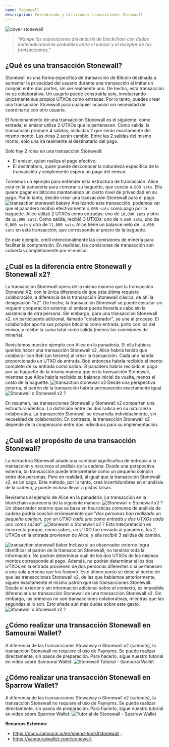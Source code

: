 ```yaml
---
name: Stonewall
description: Entendiendo y utilizando transacciones Stonewall
---
```

![cover stonewall](assets/cover.jpeg)

> *"Rompe las suposiciones del análisis de blockchain con dudas matemáticamente probables entre el emisor y el receptor de tus transacciones."*

## ¿Qué es una transacción Stonewall?
Stonewall es una forma específica de transacción de Bitcoin destinada a aumentar la privacidad del usuario durante una transacción al imitar un coinjoin entre dos partes, sin ser realmente uno. De hecho, esta transacción no es colaborativa. Un usuario puede construirla solo, involucrando únicamente sus propios UTXOs como entradas. Por lo tanto, puedes crear una transacción Stonewall para cualquier ocasión sin necesidad de coordinarte con otro usuario.

El funcionamiento de una transacción Stonewall es el siguiente: como entrada, el emisor utiliza 2 UTXOs que le pertenecen. Como salida, la transacción produce 4 salidas, incluidas 2 que serán exactamente del mismo monto. Las otras 2 serán cambio. Entre las 2 salidas del mismo monto, solo una irá realmente al destinatario del pago.

Solo hay 2 roles en una transacción Stonewall:
- El emisor, quien realiza el pago efectivo;
- El destinatario, quien puede desconocer la naturaleza específica de la transacción y simplemente espera un pago del emisor.

Tomemos un ejemplo para entender esta estructura de transacción. Alice está en la panadería para comprar su baguette, que cuesta `4,000 sats`. Ella quiere pagar en bitcoins manteniendo un cierto nivel de privacidad en su pago. Por lo tanto, decide crear una transacción Stonewall para el pago.
![transaction stonewall bakery](assets/es/1.png)
Analizando esta transacción, podemos ver que el panadero recibió efectivamente `4,000 sats` como pago por la baguette. Alice utilizó 2 UTXOs como entradas: uno de `10,000 sats` y otro de `15,000 sats`. Como salida, recibió 3 UTXOs: uno de `4,000 sats`, uno de `6,000 sats` y otro de `11,000 sats`. Alice tiene un balance neto de `-4,000 sats` en esta transacción, que corresponde al precio de la baguette.

En este ejemplo, omití intencionalmente las comisiones de minería para facilitar la comprensión. En realidad, las comisiones de transacción son cubiertas completamente por el emisor.

## ¿Cuál es la diferencia entre Stonewall y Stonewall x2?
La transacción Stonewall opera de la misma manera que la transacción StonewallX2, con la única diferencia de que esta última requiere colaboración, a diferencia de la transacción Stonewall clásica, de ahí la designación "x2". De hecho, la transacción Stonewall se puede ejecutar sin requerir cooperación externa: el emisor puede llevarla a cabo sin la asistencia de otra persona. Sin embargo, para una transacción Stonewall x2, un participante adicional, llamado "colaborador", se une al proceso. El colaborador aporta sus propios bitcoins como entrada, junto con los del emisor, y recibe la suma total como salida (menos las comisiones de minería).

Revisitemos nuestro ejemplo con Alice en la panadería. Si ella hubiera querido hacer una transacción Stonewall x2, Alice habría tenido que colaborar con Bob (un tercero) al crear la transacción. Cada uno habría proporcionado un UTXO de entrada. Bob entonces habría recibido el monto completo de su entrada como salida. El panadero habría recibido el pago por su baguette de la misma manera que en la transacción Stonewall, mientras que Alice habría recibido su balance inicial de vuelta, menos el costo de la baguette.
![transaction stonewall x2](assets/es/2.png)
Desde una perspectiva externa, el patrón de la transacción habría permanecido exactamente igual.
![Stonewall o Stonewall x2 ?](assets/es/3.png)

En resumen, las transacciones Stonewall y Stonewall x2 comparten una estructura idéntica. La distinción entre las dos radica en su naturaleza colaborativa. La transacción Stonewall se desarrolla individualmente, sin necesidad de colaboración. En contraste, la transacción Stonewall x2 depende de la cooperación entre dos individuos para su implementación.

## ¿Cuál es el propósito de una transacción Stonewall?
La estructura Stonewall añade una cantidad significativa de entropía a la transacción y oscurece el análisis de la cadena. Desde una perspectiva externa, tal transacción puede interpretarse como un pequeño coinjoin entre dos personas. Pero en realidad, al igual que la transacción Stonewall x2, es un pago. Este método, por lo tanto, crea incertidumbres en el análisis de la cadena, y puede incluso llevar a pistas falsas.

Revisemos el ejemplo de Alice en la panadería. La transacción en la blockchain aparecería de la siguiente manera:
![Stonewall o Stonewall x2 ?](assets/es/4.png)
Un observador externo que se base en heurísticas comunes de análisis de cadena podría concluir erróneamente que "*dos personas han realizado un pequeño coinjoin, con un UTXO cada uno como entrada y dos UTXOs cada uno como salida*".
![Stonewall o Stonewall x2 ?](assets/es/5.png)
Esta interpretación es incorrecta porque, como sabes, un UTXO fue enviado al panadero, los 2 UTXOs en la entrada provienen de Alice, y ella recibió 3 salidas de cambio.

![transaction stonewall baker](assets/es/1.png)
Incluso si un observador externo logra identificar el patrón de la transacción Stonewall, no tendrán toda la información. No podrán determinar cuál de los dos UTXOs de los mismos montos corresponde al pago. Además, no podrán determinar si los dos UTXOs en la entrada provienen de dos personas diferentes o si pertenecen a una sola persona que los fusionó. Este último punto se debe al hecho de que las transacciones Stonewall x2, de las que hablamos anteriormente, siguen exactamente el mismo patrón que las transacciones Stonewall. Desde el exterior y sin información adicional sobre el contexto, es imposible diferenciar una transacción Stonewall de una transacción Stonewall x2. Sin embargo, las primeras no son transacciones colaborativas, mientras que las segundas sí lo son. Esto añade aún más dudas sobre este gasto.
![Stonewall o Stonewall x2 ?](assets/es/3.png)
## ¿Cómo realizar una transacción Stonewall en Samourai Wallet?
A diferencia de las transacciones Stowaway o Stonewall x2 (cahoots), la transacción Stonewall no requiere el uso de Paynyms. Se puede realizar directamente, sin pasos de preparación. Para hacerlo, sigue nuestro tutorial en video sobre Samourai Wallet: 
![Stonewall Tutorial - Samourai Wallet](https://youtu.be/mlRtZvWGuk0?si=e_lSKJLvybWUna1j)

## ¿Cómo realizar una transacción Stonewall en Sparrow Wallet?
A diferencia de las transacciones Stowaway o Stonewall x2 (cahoots), la transacción Stonewall no requiere el uso de Paynyms. Se puede realizar directamente, sin pasos de preparación. Para hacerlo, sigue nuestro tutorial en video sobre Sparrow Wallet:
![Tutorial de Stonewall - Sparrow Wallet](https://youtu.be/su89ljkV_OI?si=1jNaSJGvECUYe6Or)

**Recursos Externos:**
- https://docs.samourai.io/en/spend-tools#stonewall ;
- https://samouraiwallet.com/stonewall.
